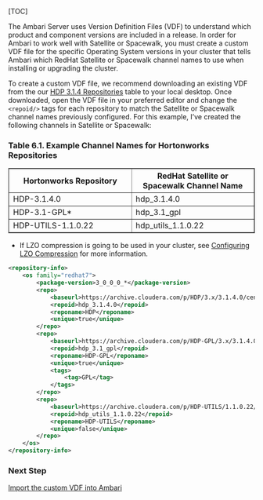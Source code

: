 [TOC]

The Ambari Server uses Version Definition Files (VDF) to understand which product and component versions are included in a release. In order for Ambari to work well with Satellite or Spacewalk, you must create a custom VDF file for the specific Operating System versions in your cluster that tells Ambari which RedHat Satellite or Spacewalk channel names to use when installing or upgrading the cluster.

To create a custom VDF file, we recommend downloading an existing VDF from the our [HDP 3.1.4 Repositories]($HDP314Repositories) table to your local desktop. Once downloaded, open the VDF file in your preferred editor and change the `<repoid/>` tags for each repository to match the Satellite or Spacewalk channel names previously configured. For this example, I’ve created the following channels in Satellite or Spacewalk:

### Table 6.1. Example Channel Names for Hortonworks Repositories

<table summary="Example Channel Names for Hortonworks Repositories" border="1">
    <colgroup>
        <col width="50%" class="c1">
        <col width="50%" class="c2">
    </colgroup>
    <thead>
        <tr>
            <th><span class="bold"><strong>Hortonworks Repository</strong></span></th>
            <th><span class="bold"><strong>RedHat Satellite or Spacewalk Channel Name</strong></span></th>
        </tr>
    </thead>
    <tbody>
        <tr>
            <td>HDP-3.1.4.0</td>
            <td>hdp_3.1.4.0</td>
        </tr>
        <tr>
            <td>HDP-3.1-GPL*</td>
            <td>hdp_3.1_gpl</td>
        </tr>
        <tr>
            <td>HDP-UTILS-1.1.0.22</td>
            <td>hdp_utils_1.1.0.22</td>
        </tr>
    </tbody>
</table>

* If LZO compression is going to be used in your cluster, see [Configuring LZO Compression](https://docs.devlive.org/read/apache-ambari-en-administering-2.7.4.0/Configuring-LZO-Compression) for more information.

```xml
<repository-info>
    <os family="redhat7">
        <package-version>3_0_0_0_*</package-version>
        <repo>
            <baseurl>https://archive.cloudera.com/p/HDP/3.x/3.1.4.0/centos7/</baseurl>
            <repoid>hdp_3.1.4.0</repoid>
            <reponame>HDP</reponame>
            <unique>true</unique>
        </repo>
        <repo>
            <baseurl>https://archive.cloudera.com/p/HDP-GPL/3.x/3.1.4.0/centos7/</baseurl>
            <repoid>hdp_3.1_gpl</repoid>
            <reponame>HDP-GPL</reponame>
            <unique>true</unique>
            <tags>
                <tag>GPL</tag>
            </tags>
        </repo>
        <repo>
            <baseurl>https://archive.cloudera.com/p/HDP-UTILS/1.1.0.22/repos/centos7/</baseurl>
            <repoid>hdp_utils_1.1.0.22</repoid>
            <reponame>HDP-UTILS</reponame>
            <unique>false</unique>
        </repo>
    </os>
</repository-info>
```

### Next Step

[Import the custom VDF into Ambari]($ImportTheCustomVDFIntoAmbari)
